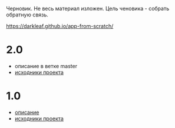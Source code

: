 Черновик. Не весь материал изложен. Цель ченовика - собрать обратную связь.

https://darkleaf.github.io/app-from-scratch/

# 2.0

+ описание в ветке master
+ [исходники проекта](https://github.com/darkleaf/publicator)


# 1.0

+ [описание](https://github.com/darkleaf/building-application/tree/1.0)
+ [исходники проекта](https://github.com/darkleaf/publicator/tree/1.0)
